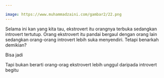 ```yaml
---

image: https://www.muhammadzaini.com/gambar2/22.png
---
```


Selama ini kan yang kita tau, ekstrovert itu orangnya terbuka sedangkan introvert tertutup. Orang ekstrovert itu pandai bergaul dengan orang lain sedangkan orang-orang introvert lebih suka menyendiri. Tetapi benarkah demikian? 

Bisa jadi

Tapi bukan berarti orang-orag ekstrovert lebih unggul daripada introvert begitu 